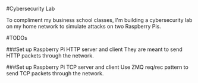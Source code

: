 #Cybersecurity Lab

To compliment my business school classes, I'm building a cybersecurity lab on my home network to simulate attacks on two Raspberry Pis.

#TODOs

###Set up Raspberry Pi HTTP server and client
They are meant to send HTTP packets through the network.

###Set up Raspberry Pi TCP server and client
Use ZMQ req/rec pattern to send TCP packets through the network.
